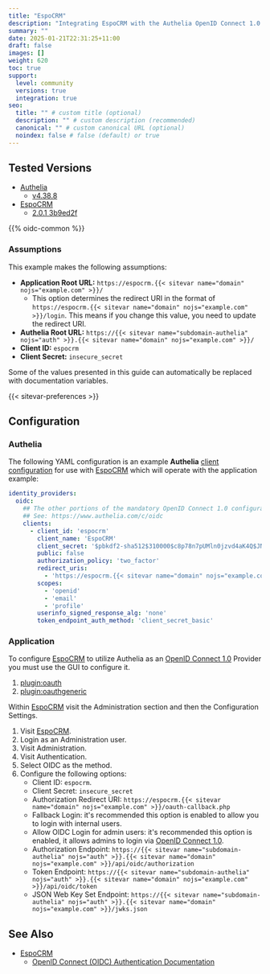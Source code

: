 ```yaml
---
title: "EspoCRM"
description: "Integrating EspoCRM with the Authelia OpenID Connect 1.0 Provider."
summary: ""
date: 2025-01-21T22:31:25+11:00
draft: false
images: []
weight: 620
toc: true
support:
  level: community
  versions: true
  integration: true
seo:
  title: "" # custom title (optional)
  description: "" # custom description (recommended)
  canonical: "" # custom canonical URL (optional)
  noindex: false # false (default) or true
---
```


## Tested Versions

* [Authelia]
  * [v4.38.8](https://github.com/authelia/authelia/releases/tag/v4.38.8)
* [EspoCRM]
  * [2.0.1 3b9ed2f](https://github.com/m4rc3l-h3/espocrm)

{{% oidc-common %}}

### Assumptions

This example makes the following assumptions:

* __Application Root URL:__ `https://espocrm.{{< sitevar name="domain" nojs="example.com" >}}/`
  * This option determines the redirect URI in the format of
        `https://espocrm.{{< sitevar name="domain" nojs="example.com" >}}/login`.
        This means if you change this value, you need to update the redirect URI.
* __Authelia Root URL:__ `https://{{< sitevar name="subdomain-authelia" nojs="auth" >}}.{{< sitevar name="domain" nojs="example.com" >}}/`
* __Client ID:__ `espocrm`
* __Client Secret:__ `insecure_secret`

Some of the values presented in this guide can automatically be replaced with documentation variables.

{{< sitevar-preferences >}}

## Configuration

### Authelia

The following YAML configuration is an example __Authelia__ [client configuration] for use with [EspoCRM] which will operate with the application example:

```yaml {title="configuration.yml"}
identity_providers:
  oidc:
    ## The other portions of the mandatory OpenID Connect 1.0 configuration go here.
    ## See: https://www.authelia.com/c/oidc
    clients:
      - client_id: 'espocrm'
        client_name: 'EspoCRM'
        client_secret: '$pbkdf2-sha512$310000$c8p78n7pUMln0jzvd4aK4Q$JNRBzwAo0ek5qKn50cFzzvE9RXV88h1wJn5KGiHrD0YKtZaR/nCb2CJPOsKaPK0hjf.9yHxzQGZziziccp6Yng'  # The digest of 'insecure_secret'.
        public: false
        authorization_policy: 'two_factor'
        redirect_uris:
          - 'https://espocrm.{{< sitevar name="domain" nojs="example.com" >}}/oauth-callback.php'
        scopes:
          - 'openid'
          - 'email'
          - 'profile'
        userinfo_signed_response_alg: 'none'
        token_endpoint_auth_method: 'client_secret_basic'
```

### Application

To configure [EspoCRM] to utilize Authelia as an [OpenID Connect 1.0] Provider you must use the GUI to configure it.

1. [plugin:oauth](https://www.dokuwiki.org/plugin:oauth)
2. [plugin:oauthgeneric](https://www.dokuwiki.org/plugin:oauthgeneric)

Within [EspoCRM] visit the Administration section and then the Configuration Settings.

1. Visit [EspoCRM].
2. Login as an Administration user.
3. Visit Administration.
4. Visit Authentication.
5. Select OIDC as the method.
6. Configure the following options:
   - Client ID: `espocrm`.
   - Client Secret: `insecure_secret`
   - Authorization Redirect URI: `https://espocrm.{{< sitevar name="domain" nojs="example.com" >}}/oauth-callback.php`
   - Fallback Login: it's recommended this option is enabled to allow you to login with internal users.
   - Allow OIDC Login for admin users: it's recommended this option is enabled, it allows admins to login via
     [OpenID Connect 1.0].
   - Authorization Endpoint: `https://{{< sitevar name="subdomain-authelia" nojs="auth" >}}.{{< sitevar name="domain" nojs="example.com" >}}/api/oidc/authorization`
   - Token Endpoint: `https://{{< sitevar name="subdomain-authelia" nojs="auth" >}}.{{< sitevar name="domain" nojs="example.com" >}}/api/oidc/token`
   - JSON Web Key Set Endpoint: `https://{{< sitevar name="subdomain-authelia" nojs="auth" >}}.{{< sitevar name="domain" nojs="example.com" >}}/jwks.json`

## See Also

- [EspoCRM]
  - [OpenID Connect (OIDC) Authentication Documentation](https://docs.espocrm.com/administration/oidc/)

[Authelia]: https://www.authelia.com
[EspoCRM]: https://www.espocrm.com/
[OpenID Connect 1.0]: ../../openid-connect/introduction.md
[client configuration]: ../../../configuration/identity-providers/openid-connect/clients.md
